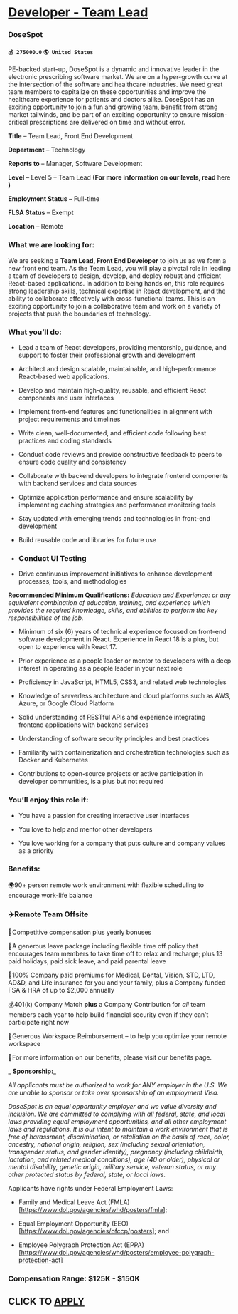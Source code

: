 # [Developer - Team Lead](https://www.remotewlb.com/apply/developer-team-lead-83157)  
### DoseSpot  
#### `💰 275000.0` `🌎 United States`  

PE-backed start-up, DoseSpot is a dynamic and innovative leader in the electronic prescribing software market. We are on a hyper-growth curve at the intersection of the software and healthcare industries. We need great team members to capitalize on these opportunities and improve the healthcare experience for patients and doctors alike. DoseSpot has an exciting opportunity to join a fun and growing team, benefit from strong market tailwinds, and be part of an exciting opportunity to ensure mission-critical prescriptions are delivered on time and without error.

 **Title** – Team Lead, Front End Development

**Department** – Technology

**Reports to** – Manager, Software Development

**Level** – Level 5 – Team Lead **(For more information on our levels, read** here **)**

 **Employment Status** – Full-time

**FLSA Status** – Exempt

**Location** – Remote

### What we are looking for:

We are seeking a **Team Lead, Front End Developer** to join us as we form a new front end team. As the Team Lead, you will play a pivotal role in leading a team of developers to design, develop, and deploy robust and efficient React-based applications. In addition to being hands on, this role requires strong leadership skills, technical expertise in React development, and the ability to collaborate effectively with cross-functional teams. This is an exciting opportunity to join a collaborative team and work on a variety of projects that push the boundaries of technology.

### What you’ll do:

  * Lead a team of React developers, providing mentorship, guidance, and support to foster their professional growth and development 

  * Architect and design scalable, maintainable, and high-performance React-based web applications. 

  * Develop and maintain high-quality, reusable, and efficient React components and user interfaces 

  * Implement front-end features and functionalities in alignment with project requirements and timelines 

  * Write clean, well-documented, and efficient code following best practices and coding standards 

  * Conduct code reviews and provide constructive feedback to peers to ensure code quality and consistency 

  * Collaborate with backend developers to integrate frontend components with backend services and data sources 

  * Optimize application performance and ensure scalability by implementing caching strategies and performance monitoring tools 

  * Stay updated with emerging trends and technologies in front-end development 

  * Build reusable code and libraries for future use 

  * ### Conduct UI Testing 

  * Drive continuous improvement initiatives to enhance development processes, tools, and methodologies 

**Recommended Minimum Qualifications:** _Education and Experience: or any equivalent combination of education, training, and experience which provides the required knowledge, skills, and abilities to perform the key responsibilities of the job._

  * Minimum of six (6) years of technical experience focused on front-end software development in React. Experience in React 18 is a plus, but open to experience with React 17. 

  * Prior experience as a people leader or mentor to developers with a deep interest in operating as a people leader in your next role 

  * Proficiency in JavaScript, HTML5, CSS3, and related web technologies 

  * Knowledge of serverless architecture and cloud platforms such as AWS, Azure, or Google Cloud Platform 

  * Solid understanding of RESTful APIs and experience integrating frontend applications with backend services 

  * Understanding of software security principles and best practices 

  * Familiarity with containerization and orchestration technologies such as Docker and Kubernetes 

  * Contributions to open-source projects or active participation in developer communities, is a plus but not required

### You’ll enjoy this role if:

  * You have a passion for creating interactive user interfaces 

  * You love to help and mentor other developers 

  * You love working for a company that puts culture and company values as a priority 

### Benefits:

🌍90+ person remote work environment with flexible scheduling to encourage work-life balance

### ✈️Remote Team Offsite

🤑Competitive compensation plus yearly bonuses

🌴A generous leave package including flexible time off policy that encourages team members to take time off to relax and recharge; plus 13 paid holidays, paid sick leave, and paid parental leave

💙100% Company paid premiums for Medical, Dental, Vision, STD, LTD, AD&D, and Life insurance for you and your family, plus a Company funded FSA & HRA of up to $2,000 annually

💰401(k) Company Match **plus** a Company Contribution for _all_ team members each year to help build financial security even if they can’t participate right now

💸Generous Workspace Reimbursement – to help you optimize your remote workspace

🔗For more information on our benefits, please visit our benefits page.

 _ **Sponsorship:**_

 _All applicants must be authorized to work for ANY employer in the U.S. We are unable to sponsor or take over sponsorship of an employment Visa._

 _DoseSpot is an equal opportunity employer and we value diversity and inclusion. We are committed to complying with all federal, state, and local laws providing equal employment opportunities, and all other employment laws and regulations. It is our intent to maintain a work environment that is free of harassment, discrimination, or retaliation on the basis of race, color, ancestry, national origin, religion, sex (including sexual orientation, transgender status, and gender identity), pregnancy (including childbirth, lactation, and related medical conditions), age (40 or older), physical or mental disability, genetic origin, military service, veteran status, or any other protected status by federal, state, or local laws._

Applicants have rights under Federal Employment Laws:

  * Family and Medical Leave Act (FMLA) [https://www.dol.gov/agencies/whd/posters/fmla]; 

  * Equal Employment Opportunity (EEO) [https://www.dol.gov/agencies/ofccp/posters]; and 

  * Employee Polygraph Protection Act (EPPA) [https://www.dol.gov/agencies/whd/posters/employee-polygraph-protection-act] 

### Compensation Range: $125K - $150K

  
## CLICK TO [APPLY](https://www.remotewlb.com/apply/developer-team-lead-83157)

